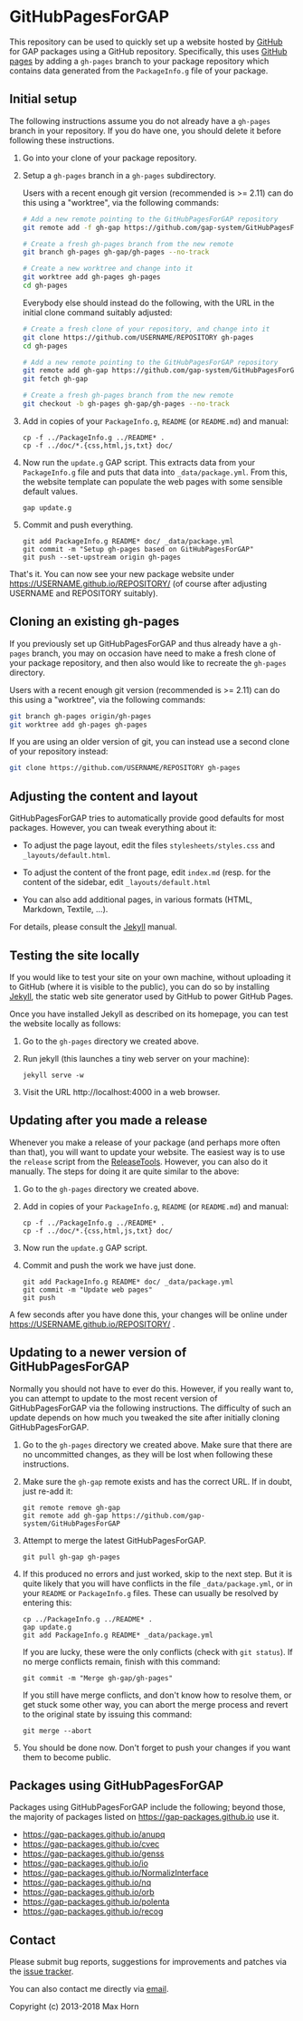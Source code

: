 # GitHubPagesForGAP

This repository can be used to quickly set up a website hosted by
[GitHub](https://github.com/) for GAP packages using a GitHub repository.
Specifically, this uses [GitHub pages](https://pages.github.com/)
by adding a `gh-pages` branch to your package repository which
contains data generated from the `PackageInfo.g` file of your package.

## Initial setup

The following instructions assume you do not already have a `gh-pages`
branch in your repository. If you do have one, you should delete it before
following these instructions.

1. Go into your clone of your package repository.

2. Setup a `gh-pages` branch in a `gh-pages` subdirectory.

   Users with a recent enough git version (recommended is >= 2.11)
   can do this using a "worktree", via the following commands:

   ```sh
   # Add a new remote pointing to the GitHubPagesForGAP repository
   git remote add -f gh-gap https://github.com/gap-system/GitHubPagesForGAP

   # Create a fresh gh-pages branch from the new remote
   git branch gh-pages gh-gap/gh-pages --no-track

   # Create a new worktree and change into it
   git worktree add gh-pages gh-pages
   cd gh-pages
   ```

   Everybody else should instead do the following, with the URL
   in the initial clone command suitably adjusted:

   ```sh
   # Create a fresh clone of your repository, and change into it
   git clone https://github.com/USERNAME/REPOSITORY gh-pages
   cd gh-pages

   # Add a new remote pointing to the GitHubPagesForGAP repository
   git remote add gh-gap https://github.com/gap-system/GitHubPagesForGAP
   git fetch gh-gap

   # Create a fresh gh-pages branch from the new remote
   git checkout -b gh-pages gh-gap/gh-pages --no-track
   ```

5. Add in copies of your `PackageInfo.g`, `README` (or `README.md`) and manual:

   ```
   cp -f ../PackageInfo.g ../README* .
   cp -f ../doc/*.{css,html,js,txt} doc/
   ```

6. Now run the `update.g` GAP script. This extracts data from your
   `PackageInfo.g` file and puts that data into `_data/package.yml`.
   From this, the website template can populate the web pages with
   some sensible default values.

   ```
   gap update.g
   ```

7. Commit and push everything.

   ```
   git add PackageInfo.g README* doc/ _data/package.yml
   git commit -m "Setup gh-pages based on GitHubPagesForGAP"
   git push --set-upstream origin gh-pages
   ```

That's it. You can now see your new package website under
https://USERNAME.github.io/REPOSITORY/ (of course after
adjusting USERNAME and REPOSITORY suitably).


## Cloning an existing gh-pages

If you previously set up GitHubPagesForGAP and thus already have a `gh-pages`
branch, you may on occasion have need to make a fresh clone of your package
repository, and then also would like to recreate the `gh-pages` directory.

Users with a recent enough git version (recommended is >= 2.11)
can do this using a "worktree", via the following commands:

   ```sh
   git branch gh-pages origin/gh-pages
   git worktree add gh-pages gh-pages
   ```

If you are using an older version of git, you can instead use a second clone
of your repository instead:

   ```sh
   git clone https://github.com/USERNAME/REPOSITORY gh-pages
   ```


## Adjusting the content and layout

GitHubPagesForGAP tries to automatically provide good defaults for
most packages. However, you can tweak everything about it:

* To adjust the page layout, edit the files `stylesheets/styles.css`
and `_layouts/default.html`.

* To adjust the content of the front page, edit `index.md` (resp.
  for the content of the sidebar, edit `_layouts/default.html`

* You can also add additional pages, in various formats (HTML,
Markdown, Textile, ...).

For details, please consult the [Jekyll](http://jekyllrb.com/)
manual.


## Testing the site locally

If you would like to test your site on your own machine, without
uploading it to GitHub (where it is visible to the public), you can do
so by installing [Jekyll](http://jekyllrb.com/), the static web site
generator used by GitHub to power GitHub Pages.

Once you have installed Jekyll as described on its homepage, you can
test the website locally as follows:

1. Go to the `gh-pages` directory we created above.

2. Run jekyll (this launches a tiny web server on your machine):

   ```
   jekyll serve -w
   ```

3. Visit the URL http://localhost:4000 in a web browser.


## Updating after you made a release

Whenever you make a release of your package (and perhaps more often than
that), you will want to update your website. The easiest way is to use
the `release` script from the [ReleaseTools][]. However, you can also do
it manually. The steps for doing it are quite similar to the above:

1. Go to the `gh-pages` directory we created above.

2. Add in copies of your `PackageInfo.g`, `README` (or `README.md`) and manual:

   ```
   cp -f ../PackageInfo.g ../README* .
   cp -f ../doc/*.{css,html,js,txt} doc/
   ```

3. Now run the `update.g` GAP script.

4. Commit and push the work we have just done.

   ```
   git add PackageInfo.g README* doc/ _data/package.yml
   git commit -m "Update web pages"
   git push
   ```

A few seconds after you have done this, your changes will be online
under https://USERNAME.github.io/REPOSITORY/ .


## Updating to a newer version of GitHubPagesForGAP

Normally you should not have to ever do this. However, if you really want to,
you can attempt to update to the most recent version of GitHubPagesForGAP via
the following instructions. The difficulty of such an update depends on how
much you tweaked the site after initially cloning GitHubPagesForGAP.

1. Go to the `gh-pages` directory we created above.
   Make sure that there are no uncommitted changes, as they will be lost
   when following these instructions.

2. Make sure the `gh-gap` remote exists and has the correct URL. If in doubt,
   just re-add it:
   ```
   git remote remove gh-gap
   git remote add gh-gap https://github.com/gap-system/GitHubPagesForGAP
   ```

3. Attempt to merge the latest GitHubPagesForGAP.
   ```
   git pull gh-gap gh-pages
   ```

4. If this produced no errors and just worked, skip to the next step.
   But it is quite likely that you will have conflicts in the file
   `_data/package.yml`, or in your `README` or `PackageInfo.g` files.
   These can usually be resolved by entering this:
   ```
   cp ../PackageInfo.g ../README* .
   gap update.g
   git add PackageInfo.g README* _data/package.yml
   ```
   If you are lucky, these were the only conflicts (check with `git status`).
   If no merge conflicts remain, finish with this command:
   ```
   git commit -m "Merge gh-gap/gh-pages"
   ```
   If you still have merge conflicts, and don't know how to resolve them, or
   get stuck some other way, you can abort the merge process and revert to the
   original state by issuing this command:
   ```
   git merge --abort
   ```

5. You should be done now. Don't forget to push your changes if you want them
   to become public.


## Packages using GitHubPagesForGAP
Packages using GitHubPagesForGAP include the following; beyond those, the
majority of packages listed on <https://gap-packages.github.io> use it.

* <https://gap-packages.github.io/anupq>
* <https://gap-packages.github.io/cvec>
* <https://gap-packages.github.io/genss>
* <https://gap-packages.github.io/io>
* <https://gap-packages.github.io/NormalizInterface>
* <https://gap-packages.github.io/nq>
* <https://gap-packages.github.io/orb>
* <https://gap-packages.github.io/polenta>
* <https://gap-packages.github.io/recog>


## Contact

Please submit bug reports, suggestions for improvements and patches via
the [issue tracker](https://github.com/gap-system/GitHubPagesForGAP/issues).

You can also contact me directly via [email](max@quendi.de).

Copyright (c) 2013-2018 Max Horn

[ReleaseTools]: https://github.com/gap-system/ReleaseTools
